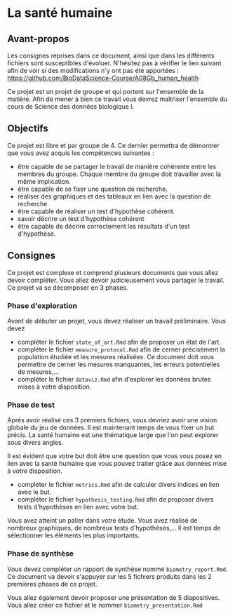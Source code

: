 # La santé humaine

## Avant-propos

Les consignes reprises dans ce document, ainsi que dans les différents fichiers sont susceptibles d'évoluer. N'hésitez pas à vérifier le lien suivant afin de voir si des modifications n'y ont pas été apportées : <https://github.com/BioDataScience-Course/A08Gb_human_health>

Ce projet est un projet de groupe et qui portent sur l'ensemble de la matière. Afin de mener à bien ce travail vous devrez maîtriser l'ensemble du cours de Science des données biologique I.

## Objectifs

Ce projet est libre et par groupe de 4. Ce dernier permettra de démontrer que vous avez acquis les compétences suivantes :

- être capable de se partager le travail de manière cohérente entre les membres du groupe. Chaque membre du groupe doit travailler avec la même implication.
- être capable de se fixer une question de recherche.
- réaliser des graphiques et des tableaux en lien avec la question de recherche
- être capable de réaliser un test d'hypothèse cohérent.
- savoir décrire un test d'hypothèse cohérent
- être capable de décrire correctement les résultats d'un test d'hypothèse.

## Consignes

Ce projet est complexe et comprend plusieurs documents que vous allez devoir compléter. Vous allez devoir judicieusement vous partager le travail. Ce projet va se décomposer en 3 phases.

### Phase d'exploration

Avant de débuter un projet, vous devez réaliser un travail préliminaire. Vous devez

- compléter le fichier `state_of_art.Rmd` afin de proposer un état de l'art.
- compléter le fichier `measure_protocol.Rmd` afin de cerner précisément la population étudiée et les mesures réalisées. Ce document doit vous permettre de cerner les mesures manquantes, les erreurs potentielles de mesures,...
- compléter le fichier `dataviz.Rmd` afin d'explorer les données brutes mises à votre disposition.

### Phase de test

Après avoir réalisé ces 3 premiers fichiers, vous devriez avoir une vision globale du jeu de données. Il est maintenant temps de vous fixer un but précis. La santé humaine est une thématique large que l'on peut explorer sous divers angles. 

Il est évident que votre but doit être une question que vous vous posez en lien avec la santé humaine que vous pouvez traiter grâce aux données mise à votre disposition.

- compléter le fichier `metrics.Rmd` afin de calculer divers indices en lien avec le but.
- compléter le fichier `hypothesis_testing.Rmd` afin de proposer divers tests d'hypothèses en lien avec votre but.

Vous avez atteint un palier dans votre étude. Vous avez réalisé de nombreux graphiques, de nombreux tests d'hypothèses,... Il est temps de sélectionner les éléments les plus importants.

### Phase de synthèse

Vous devez compléter un rapport de synthèse nommé `biometry_report.Rmd`. Ce document va devoir s'appuyer  sur les 5 fichiers produits dans les 2 premières phases de ce projet.

Vous allez également devoir proposer une présentation de 5 diapositives. Vous allez créer ce fichier et le nommer `biometry_presentation.Rmd`


